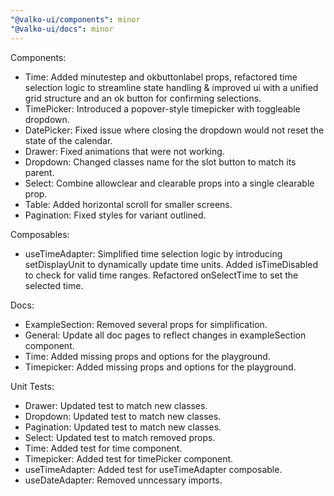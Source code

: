 ```yaml
---
"@valko-ui/components": minor
"@valko-ui/docs": minor
---
```


Components:

- Time: Added minutestep and okbuttonlabel props, refactored time selection logic to streamline state handling & improved ui with a unified grid structure and an ok button for confirming selections.
- TimePicker: Introduced a popover-style timepicker with toggleable dropdown.
- DatePicker: Fixed issue where closing the dropdown would not reset the state of the calendar.
- Drawer: Fixed animations that were not working.
- Dropdown: Changed classes name for the slot button to match its parent.
- Select: Combine allowclear and clearable props into a single clearable prop.
- Table: Added horizontal scroll for smaller screens.
- Pagination: Fixed styles for variant outlined.

Composables:

- useTimeAdapter: Simplified time selection logic by introducing setDisplayUnit to dynamically update time units. Added isTimeDisabled to check for valid time ranges. Refactored onSelectTime to set the selected time.

Docs:

- ExampleSection: Removed several props for simplification.
- General: Update all doc pages to reflect changes in exampleSection component.
- Time: Added missing props and options for the playground.
- Timepicker: Added missing props and options for the playground.

Unit Tests:
- Drawer: Updated test to match new classes.
- Dropdown: Updated test to match new classes.
- Pagination: Updated test to match new classes.
- Select: Updated test to match removed props.
- Time: Added test for time component.
- Timepicker: Added test for timePicker component.
- useTimeAdapter: Added test for useTimeAdapter composable.
- useDateAdapter: Removed unncessary imports.
